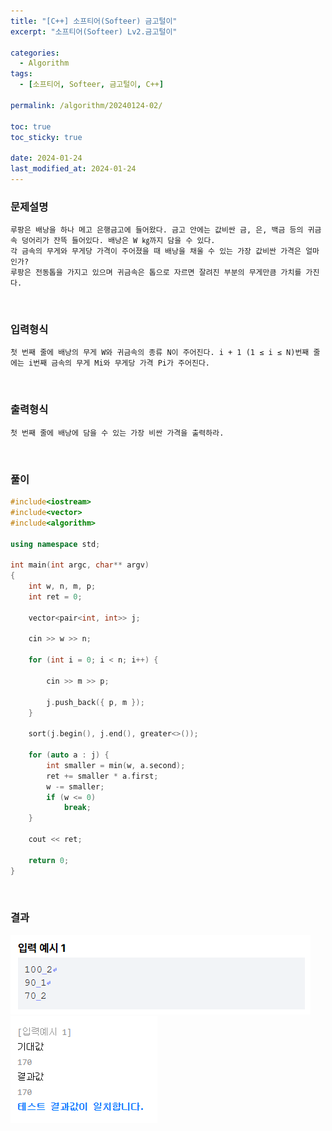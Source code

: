 ```yaml
---
title: "[C++] 소프티어(Softeer) 금고털이"
excerpt: "소프티어(Softeer) Lv2.금고털이"

categories:
  - Algorithm
tags:
  - [소프티어, Softeer, 금고털이, C++]

permalink: /algorithm/20240124-02/

toc: true
toc_sticky: true

date: 2024-01-24
last_modified_at: 2024-01-24
---
```


### 문제설명

    루팡은 배낭을 하나 메고 은행금고에 들어왔다. 금고 안에는 값비싼 금, 은, 백금 등의 귀금속 덩어리가 잔뜩 들어있다. 배낭은 W ㎏까지 담을 수 있다.
    각 금속의 무게와 무게당 가격이 주어졌을 때 배낭을 채울 수 있는 가장 값비싼 가격은 얼마인가?
    루팡은 전동톱을 가지고 있으며 귀금속은 톱으로 자르면 잘려진 부분의 무게만큼 가치를 가진다.

<br/>

### 입력형식

    첫 번째 줄에 배낭의 무게 W와 귀금속의 종류 N이 주어진다. i + 1 (1 ≤ i ≤ N)번째 줄에는 i번째 금속의 무게 Mi와 무게당 가격 Pi가 주어진다.

<br/>

### 출력형식

    첫 번째 줄에 배낭에 담을 수 있는 가장 비싼 가격을 출력하라.

<br/>

### 풀이

```cpp
#include<iostream>
#include<vector>
#include<algorithm>

using namespace std;

int main(int argc, char** argv)
{
    int w, n, m, p;
    int ret = 0;

    vector<pair<int, int>> j;

    cin >> w >> n;

    for (int i = 0; i < n; i++) {

        cin >> m >> p;

        j.push_back({ p, m });
    }

    sort(j.begin(), j.end(), greater<>());

    for (auto a : j) {
        int smaller = min(w, a.second);
        ret += smaller * a.first;
        w -= smaller;
        if (w <= 0)
            break;
    }

    cout << ret;

    return 0;
}
```

<br/>

### 결과
![코드 실행결과](/assets/images/posts_img/20240124-02/001.png "코드 실행결과") <br/>
![코드 실행결과](/assets/images/posts_img/20240124-02/002.png "코드 실행결과")